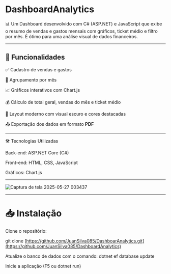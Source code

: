 # DashboardAnalytics
📊 Um Dashboard desenvolvido com C# (ASP.NET) e JavaScript que exibe o resumo de vendas e gastos mensais com gráficos, ticket médio e filtro por mês. É ótimo para uma análise visual de dados financeiros.

<hr>

## 🚀 Funcionalidades

✅ Cadastro de vendas e gastos

📆 Agrupamento por mês

📈 Gráficos interativos com Chart.js

💰 Cálculo de total geral, vendas do mês e ticket médio

🎨 Layout moderno com visual escuro e cores destacadas

📤 Exportação dos dados em formato **PDF**

<hr>

🛠️ Tecnologias Utilizadas

Back-end: ASP.NET Core (C#)

Front-end: HTML, CSS, JavaScript

Gráficos: Chart.js

<hr>

![Captura de tela 2025-05-27 003437](https://github.com/user-attachments/assets/2bb26806-38d1-412c-a2d3-060fec76038e)

<hr>

# 📥 Instalação

Clone o repositório:

git clone [https://github.com/JuanSilva085/DashboarAnalytics.git](https://github.com/JuanSilva085/DashboardAnalytics)

Atualize o banco de dados com o comando:
dotnet ef database update

Inicie a aplicação (F5 ou dotnet run)


